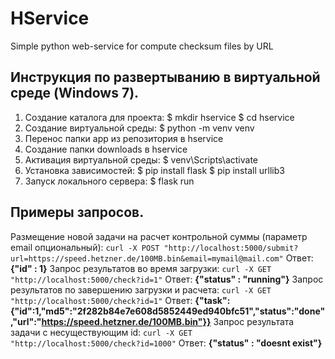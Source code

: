 # HService
Simple python web-service for compute checksum files by URL

## Инструкция по развертыванию в виртуальной среде (Windows 7).
1) Создание каталога для проекта:
	$ mkdir hservice
	$ cd hservice
2) Создание виртуальной среды:
	$ python -m venv venv
3) Перенос папки app из репозитория в hservice
4) Создание папки downloads в hservice
5) Активация виртуальной среды:
	$ venv\Scripts\activate
6) Установка зависимостей:
	$ pip install flask
	$ pip install urllib3
7) Запуск локального сервера:
	$ flask run
## Примеры запросов.
Размещение новой задачи на расчет контрольной суммы (параметр email опциональный):
`curl -X POST "http://localhost:5000/submit?url=https://speed.hetzner.de/100MB.bin&email=mymail@mail.com"`
Ответ: **{"id" : 1}**
Запрос результатов во время загрузки:
`curl -X GET "http://localhost:5000/check?id=1"`
Ответ: **{"status" : "running"}**
Запрос результатов по завершению загрузки и расчета:
`curl -X GET "http://localhost:5000/check?id=1"`
Ответ: **{"task":{"id":1,"md5":"2f282b84e7e608d5852449ed940bfc51","status":"done","url":"https://speed.hetzner.de/100MB.bin"}}**
Запрос результата задачи с несуществующим id:
`curl -X GET "http://localhost:5000/check?id=1000"`
Ответ: **{"status" : "doesnt exist"}**